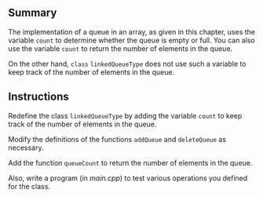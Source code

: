 ## Summary
The implementation of a queue in an array, as given in this chapter, uses the variable `count` to determine whether the queue is empty or full. You can also use the variable `count` to return the number of elements in the queue. 

On the other hand, `class` `linkedQueueType` does not use such a variable to keep track of the number of elements in the queue. 

## Instructions
Redefine the class `linkedQueueType` by adding the variable `count` to keep track of the number of elements in the queue. 

Modify the definitions of the functions `addQueue` and `deleteQueue` as necessary. 

Add the function `queueCount` to return the number of elements in the queue. 

Also, write a program (in *main.cpp*) to test various operations you defined for the class.

